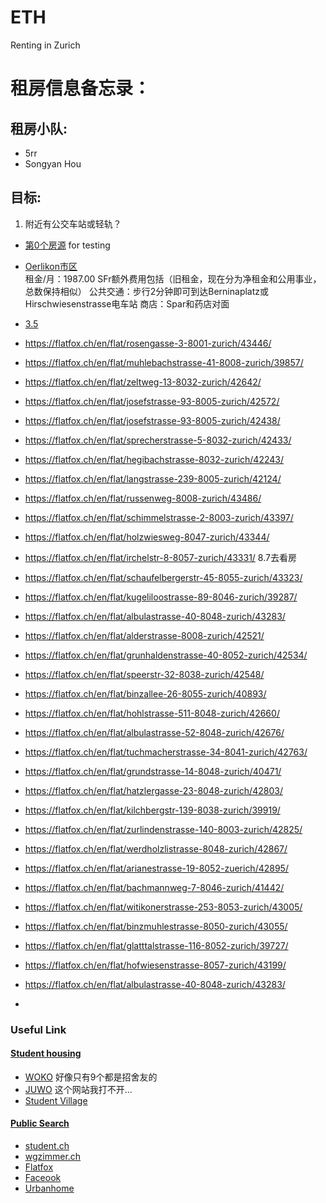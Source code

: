 # ETH
Renting in Zurich

# 租房信息备忘录：
## 租房小队:
* 5rr
* Songyan Hou
## 目标:
1. 附近有公交车站或轻轨？

* [第0个房源](https://www.baidu.com/) for testing 

* [Oerlikon市区](https://www.students.ch/wohnen/details/278114/Wohnung-68qm-Zuerich-Helle-3Zi-Wohnung-naehe-Milchbuck) <br>
租金/月：1987.00 SFr额外费用包括（旧租金，现在分为净租金和公用事业，总数保持相似）
公共交通：步行2分钟即可到达Berninaplatz或Hirschwiesenstrasse电车站
商店：Spar和药店对面

* [3.5](https://flatfox.ch/en/flat/naglerwiesenstrasse-8049-zurich/42392/) <br>

* https://flatfox.ch/en/flat/rosengasse-3-8001-zurich/43446/
* https://flatfox.ch/en/flat/muhlebachstrasse-41-8008-zurich/39857/
* https://flatfox.ch/en/flat/zeltweg-13-8032-zurich/42642/
* https://flatfox.ch/en/flat/josefstrasse-93-8005-zurich/42572/
* https://flatfox.ch/en/flat/josefstrasse-93-8005-zurich/42438/
* https://flatfox.ch/en/flat/sprecherstrasse-5-8032-zurich/42433/
* https://flatfox.ch/en/flat/hegibachstrasse-8032-zurich/42243/
* https://flatfox.ch/en/flat/langstrasse-239-8005-zurich/42124/
* https://flatfox.ch/en/flat/russenweg-8008-zurich/43486/
* https://flatfox.ch/en/flat/schimmelstrasse-2-8003-zurich/43397/
* https://flatfox.ch/en/flat/holzwiesweg-8047-zurich/43344/
* https://flatfox.ch/en/flat/irchelstr-8-8057-zurich/43331/
8.7去看房

* https://flatfox.ch/en/flat/schaufelbergerstr-45-8055-zurich/43323/
* https://flatfox.ch/en/flat/kugeliloostrasse-89-8046-zurich/39287/
* https://flatfox.ch/en/flat/albulastrasse-40-8048-zurich/43283/
* https://flatfox.ch/en/flat/alderstrasse-8008-zurich/42521/
* https://flatfox.ch/en/flat/grunhaldenstrasse-40-8052-zurich/42534/
* https://flatfox.ch/en/flat/speerstr-32-8038-zurich/42548/
* https://flatfox.ch/en/flat/binzallee-26-8055-zurich/40893/
* https://flatfox.ch/en/flat/hohlstrasse-511-8048-zurich/42660/
* https://flatfox.ch/en/flat/albulastrasse-52-8048-zurich/42676/
* https://flatfox.ch/en/flat/tuchmacherstrasse-34-8041-zurich/42763/
* https://flatfox.ch/en/flat/grundstrasse-14-8048-zurich/40471/
* https://flatfox.ch/en/flat/hatzlergasse-23-8048-zurich/42803/
* https://flatfox.ch/en/flat/kilchbergstr-139-8038-zurich/39919/
* https://flatfox.ch/en/flat/zurlindenstrasse-140-8003-zurich/42825/
* https://flatfox.ch/en/flat/werdholzlistrasse-8048-zurich/42867/
* https://flatfox.ch/en/flat/arianestrasse-19-8052-zuerich/42895/
* https://flatfox.ch/en/flat/bachmannweg-7-8046-zurich/41442/
* https://flatfox.ch/en/flat/witikonerstrasse-253-8053-zurich/43005/
* https://flatfox.ch/en/flat/binzmuhlestrasse-8050-zurich/43055/
* https://flatfox.ch/en/flat/glatttalstrasse-116-8052-zurich/39727/
* https://flatfox.ch/en/flat/hofwiesenstrasse-8057-zurich/43199/
* https://flatfox.ch/en/flat/albulastrasse-40-8048-zurich/43283/
* 








### Useful Link
#### [Student housing](http://www.wohnen.ethz.ch/en/search-accommodation/further-search-alternatives/student-housing.html)
* [WOKO](http://www.woko.ch/) 好像只有9个都是招舍友的
* [JUWO](http://juwo.ch/index_en.php) 这个网站我打不开...
* [Student Village](http://studentvillage.ch/)

#### [Public Search](http://www.wohnen.ethz.ch/en/search-accommodation/further-search-alternatives/public-search-portals.html)
* [student.ch](https://www.students.ch/)
* [wgzimmer.ch](https://www.wgzimmer.ch/)
* [Flatfox](https://flatfox.ch/en/)
* [Faceook](https://www.facebook.com)
* [Urbanhome](http://www.urbanhome.ch/)



